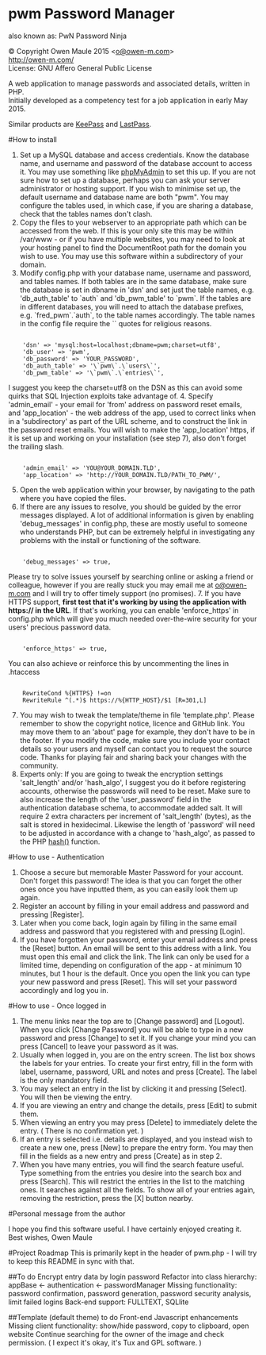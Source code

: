 # pwm Password Manager
also known as: PwN Password Ninja

&copy; Copyright Owen Maule 2015&nbsp;&lt;<a href="mailto:o@owen-m.com">o@owen-m.com</a>&gt;<br />
<a href="http://owen-m.com/" target="_blank">http://owen-m.com/</a><br />
License: GNU Affero General Public License

A web application to manage passwords and associated details, written in PHP.<br />
Initially developed as a competency test for a job application in early May 2015.

Similar products are <a href="http://keepass.info/" rel="nofollow" target="_blank">KeePass</a> and <a href="https://lastpass.com/" rel="nofollow" target="_blank">LastPass</a>.

#How to install

1. Set up a MySQL database and access credentials. Know the database name, and username and password of the database account to access it. You may use something like <a href="http://www.phpmyadmin.net/home_page/docs.php" rel="nofollow" target="_blank">phpMyAdmin<a> to set this up. If you are not sure how to set up a database, perhaps you can ask your server administrator or hosting support. If you wish to minimise set up, the default username and database name are both "pwm". You may configure the tables used, in which case, if you are sharing a database, check that the tables names don't clash.
2. Copy the files to your webserver to an appropriate path which can be accessed from the web. If this is your only site this may be within /var/www - or if you have multiple websites, you may need to look at your hosting panel to find the DocumentRoot path for the domain you wish to use. You may use this software within a subdirectory of your domain.
3. Modify config.php with your database name, username and password, and tables names. If both tables are in the same database, make sure the database is set in dbname in 'dsn' and set just the table names, e.g. 'db_auth_table' to \`auth\` and 'db_pwm_table' to \`pwm\`. If the tables are in different databases, you will need to attach the database prefixes, e.g. \`fred_pwm\`.\`auth\`, to the table names accordingly. The table names in the config file require the \`\` quotes for religious reasons.
<pre><code>
	'dsn' => 'mysql:host=localhost;dbname=pwm;charset=utf8',
	'db_user' => 'pwm',
	'db_password' => 'YOUR_PASSWORD',
	'db_auth_table' => '\`pwm\`.\`users\`',
	'db_pwm_table' => '\`pwm\`.\`entries\`',
</code></pre>
  I suggest you keep the charset=utf8 on the DSN as this can avoid some quirks that SQL Injection exploits take advantage of.
4. Specify 'admin_email' - your email for 'from' address on password reset emails, <br />and 'app_location' - the web address of the app, used to correct links when in a 'subdirectory' as part of the URL scheme, and to construct the link in the password reset emails. You will wish to make the 'app_location' https, if it is set up and working on your installation (see step 7), also don't forget the trailing slash.
<pre><code>
	'admin_email' => 'YOU@YOUR_DOMAIN.TLD',
	'app_location' => 'http://YOUR_DOMAIN.TLD/PATH_TO_PWM/',
</code></pre>
5. Open the web application within your browser, by navigating to the path where you have copied the files.
6. If there are any issues to resolve, you should be guided by the error messages displayed. A lot of additional information is given by enabling 'debug_messages' in config.php, these are mostly useful to someone who understands PHP, but can be extremely helpful in investigating any problems with the install or functioning of the software.
<pre><code>
	'debug_messages' => true,
</code></pre>
Please try to solve issues yourself by searching online or asking a friend or colleague, however if you are really stuck you may email me at o@owen-m.com and I will try to offer timely support (no promises).
7. If you have HTTPS support, <b>first test that it's working by using the application with https:// in the URL</b>. If that's working, you can enable 'enforce_https' in config.php which will give you much needed over-the-wire security for your users' precious password data.
<pre><code>
	'enforce_https' => true,
</code></pre>
You can also achieve or reinforce this by uncommenting the lines in .htaccess
<pre><code>
	RewriteCond %{HTTPS} !=on
	RewriteRule ^(.*)$ https://%{HTTP_HOST}/$1 [R=301,L]
</code></pre>
7. You may wish to tweak the template/theme in file 'template.php'. Please remember to show the copyright notice, licence and GitHub link. You may move them to an 'about' page for example, they don't have to be in the footer. If you modify the code, make sure you include your contact details so your users and myself can contact you to request the source code. Thanks for playing fair and sharing back your changes with the community.
8. Experts only: If you are going to tweak the encryption settings 'salt_length' and/or 'hash_algo', I suggest you do it before registering accounts, otherwise the passwords will need to be reset. Make sure to also increase the length of the 'user_password' field in the authentication database schema, to accommodate added salt. It will require 2 extra characters per increment of 'salt_length' (bytes), as the salt is stored in hexidecimal. Likewise the length of 'password' will need to be adjusted in accordance with a change to 'hash_algo', as passed to the PHP <a href="http://php.net/manual/en/function.hash.php" rel="nofollow" target="_blank">hash()</a> function.

#How to use - Authentication

1. Choose a secure but memorable Master Password for your account. Don't forget this password! The idea is that you can forget the other ones once you have inputted them, as you can easily look them up again.
2. Register an account by filling in your email address and password and pressing [Register]. 
3. Later when you come back, login again by filling in the same email address and password that you registered with and pressing [Login].
4. If you have forgotten your password, enter your email address and press the [Reset] button. An email will be sent to this address with a link. You must open this email and click the link. The link can only be used for a limited time, depending on configuration of the app - at minimum 10 minutes, but 1 hour is the default. Once you open the link you can type your new password and press [Reset]. This will set your password accordingly and log you in.

#How to use - Once logged in

1. The menu links near the top are to [Change password] and [Logout]. When you click [Change Password] you will be able to type in a new password and press [Change] to set it. If you change your mind you can press [Cancel] to leave your password as it was.
2. Usually when logged in, you are on the entry screen. The list box shows the labels for your entries. To create your first entry, fill in the form with label, username, password, URL and notes and press [Create]. The label is the only mandatory field.
3. You may select an entry in the list by clicking it and pressing [Select]. You will then be viewing the entry.
4. If you are viewing an entry and change the details, press [Edit] to submit them.
5. When viewing an entry you may press [Delete] to immediately delete the entry. ( There is no confirmation yet. )
6. If an entry is selected i.e. details are displayed, and you instead wish to create a new one, press [New] to prepare the entry form. You may then fill in the fields as a new entry and press [Create] as in step 2.
7. When you have many entries, you will find the search feature useful. Type something from the entries you desire into the search box and press [Search]. This will restrict the entries in the list to the matching ones. It searches against all the fields. To show all of your entries again, removing the restriction, press the [X] button nearby.

#Personal message from the author

I hope you find this software useful. I have certainly enjoyed creating it.<br />
Best wishes, Owen Maule

#Project Roadmap
This is primarily kept in the header of pwm.php - I will try to keep this README in sync with that.

##To do
	Encrypt entry data by login password
	Refactor into class hierarchy: appBase <- authentication <- passwordManager
	Missing functionality: password confirmation, password generation,
	    password security analysis, limit failed logins
	Back-end support: FULLTEXT, SQLlite

##Template (default theme) to do
	Front-end Javascript enhancements
	Missing client functionality: show/hide password, copy to clipboard, open website
	Continue searching for the owner of the image and check permission.
	    ( I expect it's okay, it's Tux and GPL software. )

